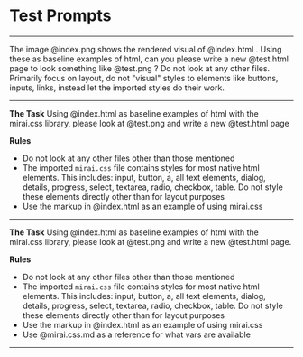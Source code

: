 # Test Prompts

---

The image @index.png shows the rendered visual of @index.html . Using these as baseline examples of html, can you please write a new @test.html  page to look something like @test.png ? Do not look at any other files. Primarily focus on layout, do not "visual" styles to elements like buttons, inputs, links, instead let the imported styles do their work.

<!-- Result: including index.png seems to be throwing off the model. It just reproduces index.html. Cursor might not be specifying which image is which? -->

---

**The Task**
Using @index.html as baseline examples of html with the mirai.css library, please look at @test.png and write a new @test.html page

**Rules**
- Do not look at any other files other than those mentioned
- The imported `mirai.css` file contains styles for most native html elements. This includes: input, button, a, all text elements, dialog, details, progress, select, textarea, radio, checkbox, table. Do not style these elements directly other than for layout purposes
- Use the markup in @index.html as an example of using mirai.css

<!-- Result: better, but still unacceptably bad. Model doesn't know how to use variables properly. there are lots of other layout issues. -->

---

**The Task**
Using @index.html as baseline examples of html with the mirai.css library, please look at @test.png and write a new @test.html page.

**Rules**
- Do not look at any other files other than those mentioned
- The imported `mirai.css` file contains styles for most native html elements. This includes: input, button, a, all text elements, dialog, details, progress, select, textarea, radio, checkbox, table. Do not style these elements directly other than for layout purposes
- Use the markup in @index.html  as an example of using mirai.css
- Use @mirai.css.md as a reference for what vars are available

<!-- Result: Individual component usage is really good. Layout is totally wonky, model does not know what classes from index.html example are from mirai and what are not... -->

---
